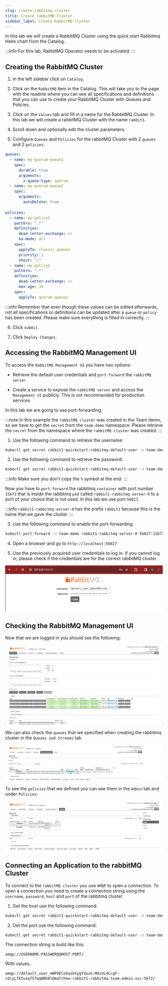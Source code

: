 ```yaml
---
slug: create-rabbitmq-cluster
title: Create rabbitMQ Cluster
sidebar_label: Create RabbitMQ cluster
---
```


In this lab we will create a RabbitMQ Cluster using the quick start Rabbitmq Helm chart from the Catalog.

:::info
For this lab, RabbitMQ Operator needs to be activated.
:::

## Creating the RabbitMQ Cluster

1. In the left sidebar click on `Catalog`.

2. Click on the `RabbitMQ` item in the Catalog. This will take you to the page with the readme where you can see all specifications and definitions that you can use to create your RabbitMQ Cluster with Queues and Policies.

3. Click on the `Values` tab and fill in a name for the RabbitMQ Cluster. In this lab we will create a rabbitMQ Cluster with the name `rabbit1`.

4. Scroll down and optionally edit the cluster parameters.

5. Configure `Queues` and `Policies` for the rabbitMQ Cluster with 2 `queues` and 2 `policies`:

```yaml
queues:
  - name: my-quorum-queue1
    spec:
      durable: true
      arguments:
        x-queue-type: quorum
  - name: my-quorum-queue2
    spec:
      arguments:
        autoDelete: true

policies:
  - name: my-policy1
    pattern: ".*"
    definition:
      dead-letter-exchange: cc
      ha-mode: all
    spec:
      applyTo: classic_queues
      priority: 1
      vhost: "/"
  - name: my-policy2
    pattern: ".*"
    definition:
      dead-letter-exchange: cc
      max-age: 1h
    spec:
      applyTo: quorum_queues
```

:::info
Remember that even though these values can be edited afterwards, not all specifications or definitions can be updated after a `queue` or `policy` has been created. Please make sure everything is filled in correctly.
:::

6. Click `submit`.

7. Click `Deploy Changes`.

## Accessing the RabbitMQ Management UI

To access the `RabbitMQ Management UI` you have two options:

- Retrieve the default user credentials and `port-forward` the `rabbitMQ server`

- Create a service to expose the `rabbitMQ server` and access the `Management UI` publicly. This is not recommended for production services

In this lab we are going to use port-forwarding. 

:::note
In this example the `rabbitMQ cluster` was created in the Team demo, so we have to get the `secret` from the `team-demo` namespace. Please retrieve the `secret` from the namespace where the `rabbitMQ cluster` was created.
:::

1. Use the following command to retrieve the username:

```bash
kubectl get secret rabbit1-quickstart-rabbitmq-default-user -n team-demo -o jsonpath="{.data.username}" | base64 --decode
```

2. Use the following command to retrieve the password:

```bash
kubectl get secret rabbit1-quickstart-rabbitmq-default-user -n team-demo -o jsonpath="{.data.password}" | base64 --decode
```
:::info
Make sure you don't copy the `%` symbol at the end.
:::

Now you have to `port-forward` the rabbitmq `container` with port number `15672` that is inside the rabbitmq `pod` called `rabbit1-rabbitmq-server-0` to a port of your choice that is not used. In this lab we use port `56027`.

:::info
`rabbit1-rabbitmq-server-0` has the prefix `rabbit1` because this is the name that we gave the cluster.
:::

3. Use the following command to enable the port-forwarding:

```bash
kubectl port-forward -n team-demo rabbit1-rabbitmq-server-0 56027:15672
```

4. Open a browser and go to `http://localhost:56027`

5. Use the previously acquired user credentials to log in. If you cannot log in, please check if the credentials are for the correct rabbitMQ cluster.

![Logging-in to Management UI](../../img/rabbitmq-8-logging-in.png)

## Checking the RabbitMQ Management UI

Now that we are logged in you should see the following:

![ManagementUI Overview](../../img/rabbitmq-9-management-ui.png)

We can also check the `queues` that we specified when creating the rabbitmq cluster in the `Queues and Streams` tab.

![Overview Queues](../../img/rabbitmq-10-queues.png)

To see the `policies` that we defined you can see them in the `Admin` tab and under `Policies`:

![Overview Policies](../../img/rabbitmq-11-policies.png)

## Connecting an Application to the rabbitMQ Cluster

To connect to the `rabbitMQ cluster` you use `AMQP` to open a connection. To open a connection you need to create a connection string using the `username`, `password`, `host` and `port` of the rabbitmq cluster.

1. Get the host use the following command:

```bash
kubectl get secret rabbit1-quickstart-rabbitmq-default-user -n team-demo -o jsonpath="{.data.host}" | base64 --decode
```

2. Get the port use the following command:

```bash
kubectl get secret rabbit1-quickstart-rabbitmq-default-user -n team-demo -o jsonpath="{.data.port}" | base64 --decode
```

The connection string is build like this:

```
amqp://USERNAME:PASSWORD@HOST:PORT/
```

With values:

```
amqp://default_user_mWPUECo5wsbtpgY3oze:MdzUL4CcgF-cQryLfk5uxqf57qqWBG8l@matthew-rabbit1-rabbitmq.team-admin.svc:5672/
```
